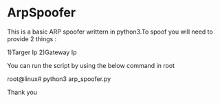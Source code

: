 # ArpSpoofer

This is a basic ARP spoofer writtern in python3.To spoof you will need to provide  2 things :



1)Targer Ip
2)Gateway Ip

You can run the script by using the below command in root 

root@linux# python3 arp_spoofer.py


Thank you
